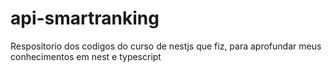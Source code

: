 # api-smartranking
Respositorio dos codigos do curso de nestjs que fiz, para aprofundar meus conhecimentos em nest e typescript
